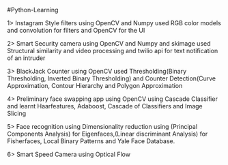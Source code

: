 #Python-Learning

1> Instagram Style filters using OpenCV and Numpy
	used	RGB color models and convolution for filters and OpenCV for the UI

2> Smart Security camera using OpenCV and Numpy and skimage
	used	Structural similarity and video processing and twilio api for text notification of an intruder

3> BlackJack Counter using OpenCV
	used	Thresholding(Binary Thresholding, Inverted Binary Thresholding) and Counter Detection(Curve Approximation, Contour Hierarchy and Polygon Approximation

4> Preliminary face swapping app using OpenCV
	using Cascade Classifier and learnt Haarfeatures, Adaboost, Cascade of Classifiers and Image Slicing

5> Face recognition using Dimensionality reduction
	using (Principal Components Analysis) for Eigenfaces,(Linear discriminant Analysis) for Fisherfaces, Local Binary Patterns and Yale Face Database.

6> Smart Speed Camera using Optical Flow
